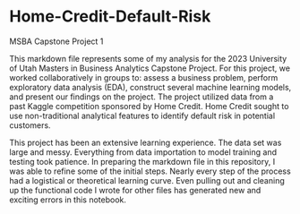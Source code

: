 # Home-Credit-Default-Risk
 MSBA Capstone Project 1

This markdown file represents some of my analysis for the 2023 University of Utah Masters in Business Analytics Capstone Project. For this project, we worked collaboratively in groups to: assess a business problem, perform exploratory data analysis (EDA), construct several machine learning models, and present our findings on the project.  The project utilized data from a past Kaggle competition sponsored by Home Credit. Home Credit sought to use non-traditional analytical features to identify default risk in potential customers.

This project has been an extensive learning experience. The data set was large and messy. Everything from data importation to model training and testing took patience. In preparing the markdown file in this repository, I was able to refine some of the initial steps. Nearly every step of the process had a logistical or theoretical learning curve. Even pulling out and cleaning up the functional code I wrote for other files has generated new and exciting errors in this notebook.
